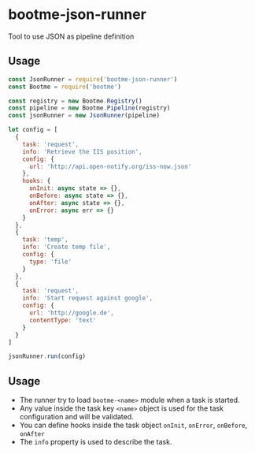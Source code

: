 # bootme-json-runner

Tool to use JSON as pipeline definition

## Usage

```js
const JsonRunner = require('bootme-json-runner')
const Bootme = require('bootme')

const registry = new Bootme.Registry()
const pipeline = new Bootme.Pipeline(registry)
const jsonRunner = new JsonRunner(pipeline)

let config = [
  {
    task: 'request',
    info: 'Retrieve the IIS position',
    config: {
      url: 'http://api.open-notify.org/iss-now.json'
    },
    hooks: {
      onInit: async state => {},
      onBefore: async state => {},
      onAfter: async state => {},
      onError: async err => {}
    }
  },
  {
    task: 'temp',
    info: 'Create temp file',
    config: {
      type: 'file'
    }
  },
  {
    task: 'request',
    info: 'Start request against google',
    config: {
      url: 'http://google.de',
      contentType: 'text'
    }
  }
]

jsonRunner.run(config)

```

## Usage

- The runner try to load `bootme-<name>` module when a task is started.
- Any value inside the task key `<name>` object is used for the task configuration and will be validated.
- You can define hooks inside the task object `onInit`, `onError`, `onBefore`, `onAfter`
- The `info` property is used to describe the task.
